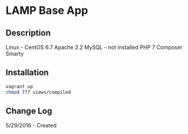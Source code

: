 # LAMP Base App

## Description

Linux - CentOS 6.7
Apache 2.2
MySQL - not installed
PHP 7
    Composer
    Smarty

## Installation

```sh
vagrant up
chmod 777 views/compiled
```

## Change Log

5/29/2016 - Created